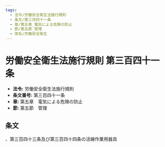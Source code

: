 ```yaml
---
tags:
  - 法令/労働安全衛生法施行規則
  - 条文/第三百四十一条
  - 章/第五章_電気による危険の防止
  - 節/第五節_管理
  - 体系/労働安全衛生
---
```

# 労働安全衛生法施行規則 第三百四十一条

- **法令:** 労働安全衛生法施行規則
- **条文番号:** 第三百四十一条
- **章:** 第五章　電気による危険の防止
- **節:** 第五節　管理

## 条文
、第三百四十三条及び第三百四十四条の活線作業用器具


